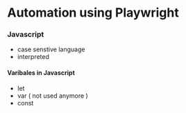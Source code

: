 # Automation using Playwright

### Javascript

- case senstive language
- interpreted

#### Varibales in Javascript
- let
- var ( not used anymore )
- const